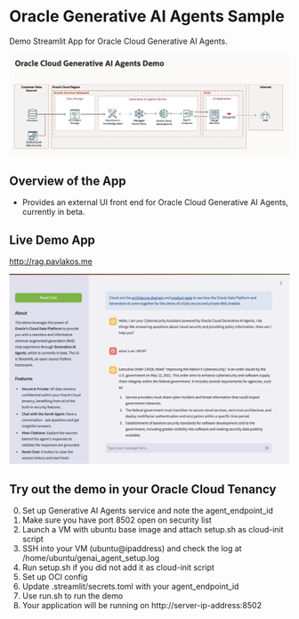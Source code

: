 # Oracle Generative AI Agents Sample

Demo Streamlit App for Oracle Cloud Generative AI Agents. 

![diagram](RAG%20Demo%20Diagram.png)

## Overview of the App

- Provides an external UI front end for Oracle Cloud Generative AI Agents, currently in beta.

## Live Demo App

http://rag.pavlakos.me

![screenshot](screenshot.jpeg)


## Try out the demo in your Oracle Cloud Tenancy

0. Set up Generative AI Agents service and note the agent_endpoint_id
1. Make sure you have port 8502 open on security list
2. Launch a VM with ubuntu base image and attach setup.sh as cloud-init script
4. SSH into your VM (ubuntu@ipaddress) and check the log at /home/ubuntu/genai_agent_setup.log
5. Run setup.sh if you did not add it as cloud-init script
6. Set up OCI config
7. Update .streamlit/secrets.toml with your agent_endpoint_id
8. Use run.sh to run the demo
9. Your application will be running on http://server-ip-address:8502
